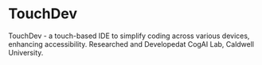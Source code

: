 # TouchDev
TouchDev -  a touch-based IDE to simplify coding across various devices, enhancing accessibility. Researched and Developedat CogAI Lab, Caldwell University.
